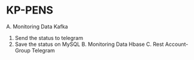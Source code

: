 # KP-PENS

A. Monitoring Data Kafka
   1. Send the status to telegram
   2. Save the status on MySQL
B. Monitoring Data Hbase
C. Rest Account-Group Telegram
